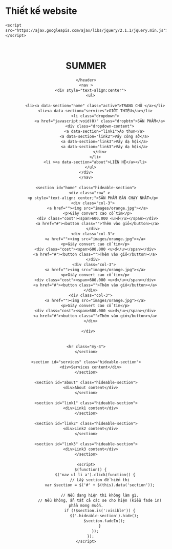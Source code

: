 # Thiết kế website


<html lang="en">

<head>
    <meta charset="UTF-8">
    <meta name="viewport" content="width=device-width, initial-scale=1.0">
    <title>Cool Summer</title>
    <link rel="StyleSheet" href="./css/style.css">

    <script src="https://ajax.googleapis.com/ajax/libs/jquery/2.1.1/jquery.min.js"></script>

</head>
<style>
	
</style>

<body>
    <header>
		<div class="row" style="max-width:5000px;margin-top:0px">
		<img src="" ></a>
        <h1>SUMMER</h1>
        </div>
     
            
    
    </header>
    <nav >
		<div style="text-align:center">
        <ul>
			
            <li><a data-section="home" class="active">TRANG CHỦ </a></li>
            <li><a data-section="services">GIỚI THIỆU</a></li>
            <li class="dropdown">
                <a href="javascript:void(0)" class="dropbtn">SẢN PHẨM</a>
                <div class="dropdown-content">
                    <a data-section="link1">Áo thun</a>
                    <a data-section="link2">Váy công sở</a>
					<a data-section="link3">Váy dạ hội</a>
					<a data-section="link3">Váy dạ hội</a>
                </div>
            </li>
            <li ><a data-section="about">LIÊN HỆ</a></li>
		</ul>
	</div>
    </nav>

    <section id="home" class="hideable-section">
       <div class="row" >
		  <p style="text-align: center;">SẢN PHẨM BÁN CHẠY NHẤT</p>
		  <div class="col-3">
			  <a href=""><img src="images/orange.jpg"></a>
			  <p>Giày convert cao cổ tim</p>
			  <div class="cost"><span>600.000 <u>đ</u></span></div>
			  <a href="#"><button class="">Thêm vào giỏ</button></a>
		  </div>
		  <div class="col-3">
			<a href=""><img src="images/orange.jpg"></a>
			<p>Giày convert cao cổ tim</p>
			<div class="cost"><span>600.000 <u>đ</u></span></div>
			<a href="#"><button class="">Thêm vào giỏ</button></a>
		  </div>
		   <div class="col-3">
			<a href=""><img src="images/orange.jpg"></a>
			<p>Giày convert cao cổ tim</p>
			<div class="cost"><span>600.000 <u>đ</u></span></div>
			<a href="#"><button class="">Thêm vào giỏ</button></a>
		</div>
		<div class="col-3">
			<a href=""><img src="images/orange.jpg"></a>
			<p>Giày convert cao cổ tim</p>
			<div class="cost"><span>600.000 <u>đ</u></span></div>
			<a href="#"><button class="">Thêm vào giỏ</button></a>
		</div>
		  
	   </div> 

	
	<hr class="my-4">
    </section>

    <section id="services" class="hideable-section">
        <div>Services content</div>
    </section>

    <section id="about" class="hideable-section">
        <div>About content</div>
    </section>

    <section id="link1" class="hideable-section">
        <div>Link1 content</div>
    </section>

    <section id="link2" class="hideable-section">
        <div>Link2 content</div>
    </section>

    <section id="link3" class="hideable-section">
        <div>Link3 content</div>
    </section>

    <script>
        $(function() {
            $('nav ul li a').click(function() {
                // Lấy section để hiển thị
                var $section = $('#' + $(this).data('section'));

                // Nếu đang hiện thì không làm gì.
                // Nếu không, ẩn tất cả các se cho hiện (kiểu fade in) phần mong muốn.
                if (!$section.is(':visible')) {
                    $('.hideable-section').hide();
                    $section.fadeIn();
                }
            });
        });
    </script>
</body>

</html>
